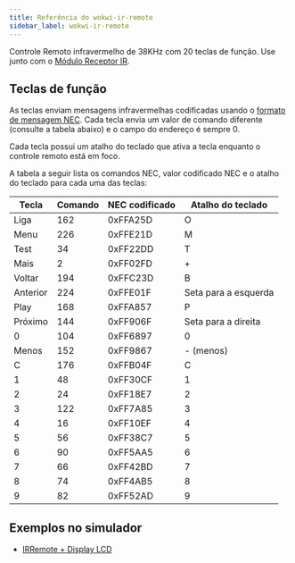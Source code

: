 ```yaml
---
title: Referência do wokwi-ir-remote
sidebar_label: wokwi-ir-remote
---
```


Controle Remoto infravermelho de 38KHz com 20 teclas de função. Use junto com o [Módulo Receptor IR](wokwi-ir-receiver).

<wokwi-ir-remote />

## Teclas de função

As teclas enviam mensagens infravermelhas codificadas usando o [formato de mensagem NEC](https://exploreembedded.com/wiki/NEC_IR_Remote_Control_Interface_with_8051#NEC_Protocol). Cada tecla envia um valor de comando diferente (consulte a tabela abaixo) e o campo do endereço é sempre 0.

Cada tecla possui um atalho do teclado que ativa a tecla enquanto o controle remoto está em foco.

A tabela a seguir lista os comandos NEC, valor codificado NEC e o atalho do teclado
para cada uma das teclas:

| Tecla    | Comando | NEC codificado | Atalho do teclado       |
| -------- | ------- | -------------- | ----------------------- |
| Liga     | 162     | 0xFFA25D       | O                       |
| Menu     | 226     | 0xFFE21D       | M                       |
| Test     | 34      | 0xFF22DD       | T                       |
| Mais     | 2       | 0xFF02FD       | +                       |
| Voltar   | 194     | 0xFFC23D       | B                       |
| Anterior | 224     | 0xFFE01F       | Seta para a esquerda    |
| Play     | 168     | 0xFFA857       | P                       |
| Próximo  | 144     | 0xFF906F       | Seta para a direita     |
| 0        | 104     | 0xFF6897       | 0                       |
| Menos    | 152     | 0xFF9867       | - (menos)               |
| C        | 176     | 0xFFB04F       | C                       |
| 1        | 48      | 0xFF30CF       | 1                       |
| 2        | 24      | 0xFF18E7       | 2                       |
| 3        | 122     | 0xFF7A85       | 3                       |
| 4        | 16      | 0xFF10EF       | 4                       |
| 5        | 56      | 0xFF38C7       | 5                       |
| 6        | 90      | 0xFF5AA5       | 6                       |
| 7        | 66      | 0xFF42BD       | 7                       |
| 8        | 74      | 0xFF4AB5       | 8                       |
| 9        | 82      | 0xFF52AD       | 9                       |

## Exemplos no simulador

- [IRRemote + Display LCD](https://wokwi.com/projects/298934082074575369)
